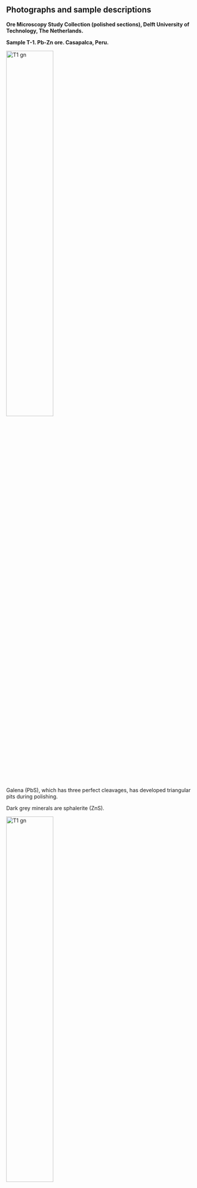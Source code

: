 ## Photographs and sample descriptions

**Ore Microscopy Study Collection (polished sections), Delft University of Technology, The Netherlands.**

**Sample T-1. Pb-Zn ore. Casapalca, Peru.**

<img src="https://github.com/DinaKlim/Jack_Voncken/blob/main/Ore_microscopy_samples/T1/T1_gn.jpg" alt="T1 gn" style="width:50%;">

Galena (PbS), which has three perfect cleavages, has developed triangular pits during polishing. 

Dark grey minerals are sphalerite (ZnS).

<img src="https://github.com/DinaKlim/Jack_Voncken/blob/main/Ore_microscopy_samples/T1/T1_gn_1.jpg" alt="T1 gn" style="width:50%;">

Galena with triangular pits, as a result of three perfect cleaveages (the pits develop during polishing). 

<div style="display: flex; align-items: flex-start;">
    <img src="https://github.com/DinaKlim/Jack_Voncken/blob/main/Ore_microscopy_samples/T1/T1_sph.jpg" style="width: 45%; height: auto; margin-right: 2%;">
    <img src="https://github.com/DinaKlim/Jack_Voncken/blob/main/Ore_microscopy_samples/T1/T1_sph_parallel.jpg" style="width: 45%; height: auto;">
</div>

Sphalerite with internal reflections, due to its transparency. Crossed polars (left), parallel polars (right). 



<img src="https://github.com/DinaKlim/Jack_Voncken/blob/main/Ore_microscopy_samples/T1/T1_py.jpg" alt="T1 gn" style="width:50%;">

Pyrite (yellowish). Partly resorbed by the hydrothermal fluid. 

**Sample T-2. Gold ore. Sumatra, Indonesia.**

<img src="https://github.com/DinaKlim/Jack_Voncken/blob/main/Ore_microscopy_samples/T2/T2_ccp_sph_Au.jpg" alt="T2 ccp shp au" style="width:50%;">

Chalcopyrite (greenish yellow), sphalerite (grey) and gold (elongated yellow grains). 

<img src="https://github.com/DinaKlim/Jack_Voncken/blob/main/Ore_microscopy_samples/T2/T2_py.jpg" alt="T2 py ccp gn sph" style="width:50%;">

Pyrite (whitish) with chalcopyrite (greenish yellow), galena (white) and sphalerite (grey).  Darker yellow elongated grains are gold. 

Dark grey are silicate minerals. 

<img src="https://github.com/DinaKlim/Jack_Voncken/blob/main/Ore_microscopy_samples/T2/Int_refl.jpg" alt="int refl" style="width:50%;">
Internal reflections in silicates, due to its transparency. Crossed Polars. 

The silicate shows common interference colors according to the Michel-Levy-scale. 

**Sample T-3. Copper ore, Bor Serbia**

<img src="https://github.com/DinaKlim/Jack_Voncken/blob/main/Ore_microscopy_samples/T3/T3_cv_py_cc.jpg" alt="T3 cv py cc" style="width:50%;">

Covellite, CuS, (bluish, elongated) with pyrite (yellowish, overgrown with later pyrite) and carbonate (brown). 

<div style="display: flex; align-items: flex-start;">
    <img src="https://github.com/DinaKlim/Jack_Voncken/blob/main/Ore_microscopy_samples/T3/T3_cv_parallel.jpg" style="width: 45%; height: auto; margin-right: 2%;">
    <img src="https://github.com/DinaKlim/Jack_Voncken/blob/main/Ore_microscopy_samples/T3/T3_cv_crossed.jpg" style="width: 45%; height: auto;">
</div>

Covellite, showing signs of deformation (parallel polars, left). Undulose extinction indicates deformation of the crystals (crossed polars, right).

<img src="https://github.com/DinaKlim/Jack_Voncken/blob/main/Ore_microscopy_samples/T3/T3_cv_py_ena.jpg" alt="T3 cv py ena" style="width:50%;">

Covellite (blue) with Pyrite (yellowish) and enargite (pinkish grey).

**Sample T-5. Sn-ore, Portugal**

<img src="https://github.com/DinaKlim/Jack_Voncken/blob/main/Ore_microscopy_samples/T5/T5_cst.jpg" alt="T5 cst" style="width:50%;">

Cassiterite. Twinning. 

<img src="https://github.com/DinaKlim/Jack_Voncken/blob/main/Ore_microscopy_samples/T5/T5_sph_ccp.jpg" alt="T5 sph cst" style="width:50%;">

Sphalerite (grey) with oriented chacopyrite (yellow) inclusions. This texture is NOT due to demixing. There is almost no solid solution possible between sphalerite and chalcopyrite. Sphalerite and chalcopyrite have a similar unit cell, and chalcopyrite can nucleate on sphalerite.

**Sample T-6. Ni-Co ore, Cobalt, Ontario Canada**

<div style="display: flex; align-items: flex-start;">
    <img src="https://github.com/DinaKlim/Jack_Voncken/blob/main/Ore_microscopy_samples/T6/T6_lol.jpg" style="width: 45%; height: auto; margin-right: 2%;">
    <img src="https://github.com/DinaKlim/Jack_Voncken/blob/main/Ore_microscopy_samples/T6/T6_lol_rmb.jpg" style="width: 45%; height: auto;">
</div>

Loellingite/rammelsbergite aggregate. Parallel polars (left), crossed polars (right).
Loellingite (German: Löllingite), FeAs2 and rammelsbergite, NiAs2, are optically very difficult to distinguish. X-ray Diffraction analysis opf this sample yields loellingite, but precise optical measurements yield rammelsbergite. Therefore the mineral is given as loellingite/rammelsbergite.

**Sample T-7, Cu-Ge ore. Zambia**

<img src="https://github.com/DinaKlim/Jack_Voncken/blob/main/Ore_microscopy_samples/T7/T7_bn_dg.jpg" alt="T7 bn dg" style="width:50%;">

Bornite inclusion with digenite rims in chalcocite. 

<div style="display: flex; align-items: flex-start;">
    <img src="https://github.com/DinaKlim/Jack_Voncken/blob/main/Ore_microscopy_samples/T7/T7_ren_bn_cc_parallel.jpg" style="width: 45%; height: auto; margin-right: 2%;">
    <img src="https://github.com/DinaKlim/Jack_Voncken/blob/main/Ore_microscopy_samples/T7/T7_ren_bn_cc_crossed.jpg" style="width: 45%; height: auto;">
</div>

Renierite (orange) with bornite (purple) in carbonate. Parallel polars (left), crossed polars (right).
Do not confuse renierite (Cu1+,Zn)11Fe4(Ge4+,As5+)2S16 with reinerite Zn3(AsO3).

**Sample T-8. Cu-Ni ore. Sudbury, Ontario, Canada**

<img src="https://github.com/DinaKlim/Jack_Voncken/blob/main/Ore_microscopy_samples/T8/T8_ccp_cub.jpg" alt="T8 ccp cub" style="width:50%;">

Chalcopyrite-cubanite intergrowth. Chalcopyrite is yellowish. Cubanite is pinkish.

<img src="https://github.com/DinaKlim/Jack_Voncken/blob/main/Ore_microscopy_samples/T8/T8_pn_ccp_cub_sph.jpg" alt="T8 pn ccp cub sph" style="width:50%;">

Pentlandite, chalcopyrite, cubanite, sphalerite. Pentlandite is the largest phase in the image, pinkish, with perpendicular (pyroxene-like) cleavage.
Chalcopyrite, occuuring in veins in the pentlandite, is a later phase. Also present is a tiny amount of violarite. Violarite (Fe2+Ni23+S4) is a supergene sulfide mineral associated with the weathering and oxidation of primary pentlandite nickel sulfide ore minerals (Source: https://en.wikipedia.org/wiki/Violarite#:~:text=Violarite%20(Fe2%2BNi2,pentlandite%20nickel%20sulfide%20ore%20minerals.. 

<div style="display: flex; align-items: flex-start;">
    <img src="https://github.com/DinaKlim/Jack_Voncken/blob/main/Ore_microscopy_samples/T8/T8_mkw_ccp_parallel.jpg" style="width: 45%; height: auto; margin-right: 2%;">
    <img src="https://github.com/DinaKlim/Jack_Voncken/blob/main/Ore_microscopy_samples/T8/T8_mkw_ccp_crossed.jpg" style="width: 45%; height: auto;">
</div>

Mackinawite in chalcopyrite. Parallel polars (left), crossed polars (right). Mackinawite (Fe,Ni)S0.9 is formed during serpentinization of ultrabasic rocks. (Source: https://www.webmineral.com/data/Mackinawite.shtml) 

**Sample T-9a. Ag-Sb ore. Příbram, Czechia**

<div style="display: flex; align-items: flex-start;">
    <img src="https://github.com/DinaKlim/Jack_Voncken/blob/main/Ore_microscopy_samples/T9a/T9a_pr_asp_parallel.jpg" style="width: 45%; height: auto; margin-right: 2%;">
    <img src="https://github.com/DinaKlim/Jack_Voncken/blob/main/Ore_microscopy_samples/T9a/T9a_pr_asp_crossed.jpg" style="width: 45%; height: auto;">
</div>

Proustite (greenish) and arsenopyrite (yellowish, arrow-shaped crystals). Parallel polars (left), crossed polars (right).
The bright red internal reflections are typical for Proustite/Pyrargyrite. 


